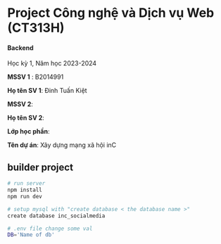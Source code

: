 # Project Công nghệ và Dịch vụ Web (CT313H)

#### Backend

Học kỳ 1, Năm học 2023-2024

**MSSV 1** : B2014991

**Họ tên SV 1**: Đinh Tuấn Kiệt

**MSSV 2**:

**Họ tên SV 2**:

**Lớp học phần**:

**Tên dự án**: Xây dựng mạng xã hội inC

## builder project

```bash
# run server
npm install
npm run dev

# setup mysql with "create database < the database name >"
create database inc_socialmedia

# .env file change some val
DB='Name of db'

```
